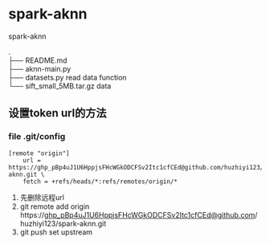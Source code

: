 # spark-aknn
spark-aknn

. \
├── README.md \
├── aknn-main.py \
├── datasets.py      read data function \
└── sift_small_5MB.tar.gz data
## 设置token url的方法
### file .git/config 
```
[remote "origin"]
	url = https://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@github.com/huzhiyi123/spark-aknn.git \
	fetch = +refs/heads/*:refs/remotes/origin/*
```
1. 先删除远程url
2. git remote add origin https://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@github.com/huzhiyi123/spark-aknn.git
3. git push set upstream
   